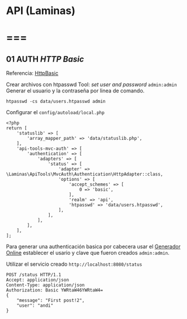 # API (Laminas)
# ===

## 01 AUTH *HTTP Basic*

Referencia: [HttpBasic](https://api-tools.getlaminas.org/documentation/auth/authentication-http-basic)

Crear archivos con htpasswd Tool: *set user and password* `admin:admin`
Generar el usuario y la contraseña por linea de comando.

	htpasswd -cs data/users.htpasswd admin

Configurar el `config/autoload/local.php`

	<?php
	return [
		'statuslib' => [
			'array_mapper_path' => 'data/statuslib.php',
		],
		'api-tools-mvc-auth' => [
			'authentication' => [
				'adapters' => [
					'status' => [
						'adapter' => \Laminas\ApiTools\MvcAuth\Authentication\HttpAdapter::class,
						'options' => [
							'accept_schemes' => [
								0 => 'basic',
							],
							'realm' => 'api',
							'htpasswd' => 'data/users.htpasswd',
						],
					],
				],
			],
		],
	];

Para generar una authenticación basica por cabecera usar el [Generador Online](https://www.blitter.se/utils/basic-authentication-header-generator/) establecer el usario y clave que fueron creados `admin:admin`.

Utilizar el servicio creado `http://localhost:8080/status`

	POST /status HTTP/1.1
	Accept: application/json
	Content-Type: application/json
	Authorization: Basic YWRtaW46YWRtaW4=
	{
		"message": "First post!2",
		"user": "andi"
	}
